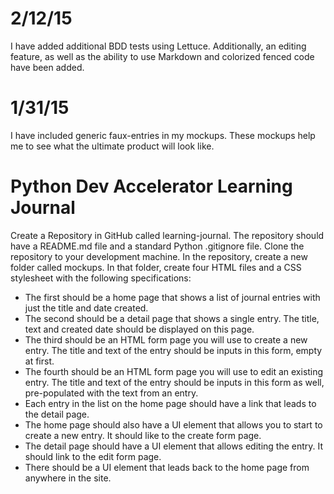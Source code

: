2/12/15
=======
I have added additional BDD tests using Lettuce. Additionally, an editing feature, as well as the ability to use Markdown and colorized fenced code have been added.


1/31/15
=======
I have included generic faux-entries in my mockups. These mockups help me to see what the ultimate product will look like.



Python Dev Accelerator Learning Journal
=======================================

Create a Repository in GitHub called learning-journal.  The repository should have a README.md file and a standard Python .gitignore file. Clone the repository to your development machine. In the repository, create a new folder called mockups. In that folder, create four HTML files and a CSS stylesheet with the following specifications:

* The first should be a home page that shows a list of journal entries with just the title and date created.
* The second should be a detail page that shows a single entry.  The title, text and created date should be displayed on this page.
* The third should be an HTML form page you will use to create a new entry.  The title and text of the entry should be inputs in this form, empty at first.
* The fourth should be an HTML form page you will use to edit an existing entry.  The title and text of the entry should be inputs in this form as well, pre-populated with the text from an entry.
* Each entry in the list on the home page should have a link that leads to the detail page.
* The home page should also have a UI element that allows you to start to create a new entry. It should like to the create form page.
* The detail page should have a UI element that allows editing the entry.  It should link to the edit form page.
* There should be a UI element that leads back to the home page from anywhere in the site.
